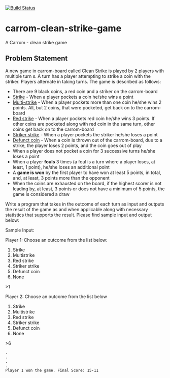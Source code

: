 [![Build Status](https://travis-ci.org/hodorgeek/carrom-clean-strike.svg?branch=master)](https://travis-ci.org/hodorgeek/carrom-clean-strike)

# carrom-clean-strike-game
A Carrom - clean strike game

## Problem Statement

A new game in carrom-board called Clean Strike is played by 2 players with multiple turn s. A
turn has a player attempting to strike a coin with the striker. Players alternate in taking turns.
The game is described as follows:
- There are 9 black coins, a red coin and a striker on the carrom-board
- <u>Strike</u> - When a player pockets a coin he/she wins a point
- <u>Multi-strike</u> - When a player pockets more than one coin he/she wins 2 points. All, but 2
coins, that were pocketed, get back on to the carrom-board
- <u>Red strike</u> - When a player pockets red coin he/she wins 3 points. If other coins are
pocketed along with red coin in the same turn, other coins get back on to the
carrom-board
- <u>Striker strike</u> - When a player pockets the striker he/she loses a point
- <u>Defunct coin</u> - When a coin is thrown out of the carrom-board, due to a strike, the player
loses 2 points, and the coin goes out of play
- When a player does not pocket a coin for 3 successive turns he/she loses a point
- When a player **fouls** 3 times (a foul is a turn where a player loses, at least, 1 point),
he/she loses an additional point
- A **game is won** by the first player to have won at least 5 points, in total, and, at least, 3
points more than the opponent
- When the coins are exhausted on the board, if the highest scorer is not leading by, at
least, 3 points or does not have a minimum of 5 points, the game is considered a draw
<p>Write a program that takes in the outcome of each turn as input and outputs the result of the
game as and when applicable along with necessary statistics that supports the result. Please
find sample input and output below:</p>
<p>
Sample Input:</p>
Player 1: Choose an outcome from the list below:

1. Strike
1. Multistrike
1. Red strike
1. Striker strike
1. Defunct coin
1. None

<p>>1</p>

Player 2: Choose an outcome from the list below
1. Strike
1. Multistrike
1. Red strike
1. Striker strike
1. Defunct coin
1. None
<p>>6</p>

```
.
.
.
.
Player 1 won the game. Final Score: 15-11
```

